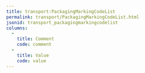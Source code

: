 ```yaml
---
title: transport:PackagingMarkingCodeList
permalink: transport/PackagingMarkingCodeList.html
jsonid: transport_packagingmarkingcodelist
columns:
  - 
    title: Comment
    code: comment
  - 
    title: Value
    code: value
---
```

